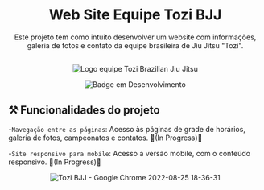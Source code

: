 <h1 align="center"> Web Site Equipe Tozi BJJ</h1>

<div align="center">
  <p>
    Este projeto tem como intuito desenvolver um website com informações, galeria de fotos e contato da equipe brasileira de Jiu Jitsu "Tozi".
  </p>
  
  ##
  
![Logo equipe Tozi Brazilian Jiu Jitsu](https://user-images.githubusercontent.com/108889811/186770162-daa5b1bf-5558-43ae-941f-ba896493243a.png)

![Badge em Desenvolvimento](http://img.shields.io/static/v1?label=STATUS&message=EM%20DESENVOLVIMENTO&color=GREEN&style=for-the-badge)

</div>

<div>

  ## ⚒️ Funcionalidades do projeto

  -`Navegação entre as páginas`: Acesso às páginas de grade de horários, galeria de fotos, campeonatos e contatos. 🚧(In Progress)🚧
  
  -`Site responsivo para mobile`: Acesso a versão mobile, com o conteúdo responsivo. 🚧(In Progress)🚧
  
</div>

<div align="center">
  
  ![Tozi BJJ - Google Chrome 2022-08-25 18-36-31](https://user-images.githubusercontent.com/108889811/186773827-886a1c9e-160e-4fea-9a84-183c7cfcb4ec.gif)

</div>


